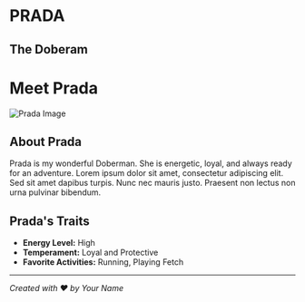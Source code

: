 # PRADA
**The Doberam**
----


# Meet Prada

![Prada Image](prada_image.jpg)

## About Prada
Prada is my wonderful Doberman. She is energetic, loyal, and always ready for an adventure. Lorem ipsum dolor sit amet, consectetur adipiscing elit. Sed sit amet dapibus turpis. Nunc nec mauris justo. Praesent non lectus non urna pulvinar bibendum.

## Prada's Traits
- **Energy Level:** High
- **Temperament:** Loyal and Protective
- **Favorite Activities:** Running, Playing Fetch

---

*Created with ❤️ by Your Name*